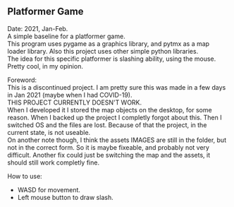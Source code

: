 ## Platformer Game

Date: 2021, Jan-Feb.  
A simple baseline for a platformer game.  
This program uses pygame as a graphics library, and pytmx as a map loader library. Also this project uses other simple python libraries.  
The idea for this specific platformer is slashing ability, using the mouse. Pretty cool, in my opinion.  

Foreword:  
This is a discontinued project. I am pretty sure this was made in a few days in Jan 2021 (maybe when I had COVID-19).  
THIS PROJECT CURRENTLY DOESN'T WORK.  
When I developed it I stored the map objects on the desktop, for some reason. When I backed up the project I completly forgot about this. Then I switched OS and the files are lost. Because of that the project, in the current state, is not useable.  
On another note though, I think the assets IMAGES are still in the folder, but not in the correct form. So it is maybe fixeable, and probably not very difficult. Another fix could just be switching the map and the assets, it should still work completly fine.  


How to use:
- WASD for movement.
- Left mouse button to draw slash.
